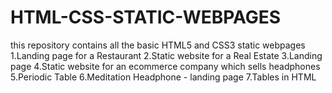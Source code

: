 # HTML-CSS-STATIC-WEBPAGES
this repository contains all the basic HTML5 and CSS3 static webpages
1.Landing page for a Restaurant
2.Static website for a Real Estate
3.Landing page
4.Static website for an ecommerce company which sells headphones
5.Periodic Table
6.Meditation Headphone - landing page
7.Tables in HTML

